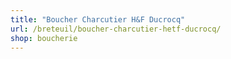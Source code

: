 ```yaml
---
title: "Boucher Charcutier H&F Ducrocq"
url: /breteuil/boucher-charcutier-hetf-ducrocq/
shop: boucherie
---
```


